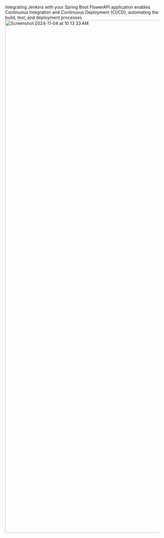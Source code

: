 Integrating Jenkins with your Spring Boot FlowerAPI application enables Continuous Integration and Continuous Deployment (CI/CD), automating the build, test, and deployment processes
<img width="1676" alt="Screenshot 2024-11-04 at 10 13 33 AM" src="https://github.com/user-attachments/assets/e2b8b989-0c22-4d6c-8eee-7bd150dbf18e">
